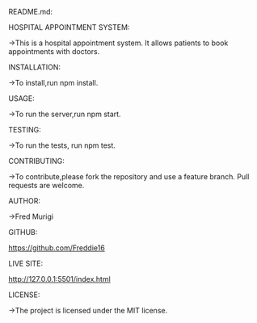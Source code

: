 README.md:

HOSPITAL APPOINTMENT SYSTEM:

->This is a hospital appointment system. It allows patients to book appointments with doctors.

INSTALLATION:

->To install,run npm install.

USAGE:

->To run the server,run npm start.

TESTING:

->To run the tests, run npm test.

CONTRIBUTING:

->To contribute,please fork the repository and use a feature branch. Pull requests are welcome.

AUTHOR:

->Fred Murigi

GITHUB:

https://github.com/Freddie16

LIVE SITE:

http://127.0.0.1:5501/index.html

LICENSE:

->The project is licensed under the MIT license.